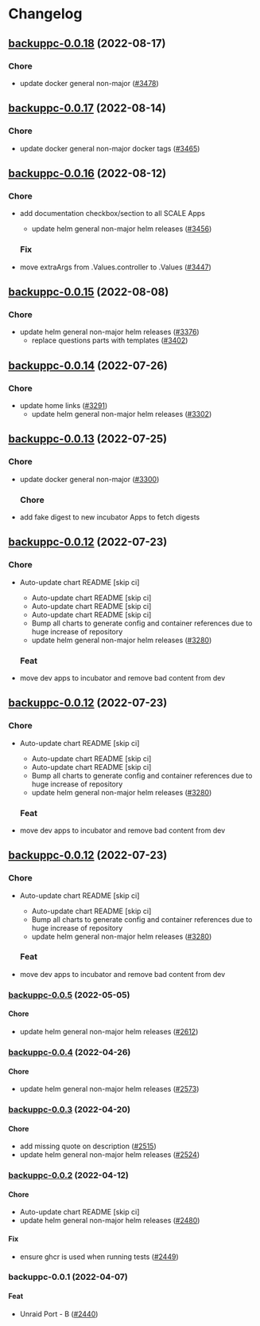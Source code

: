 # Changelog



## [backuppc-0.0.18](https://github.com/truecharts/charts/compare/backuppc-0.0.17...backuppc-0.0.18) (2022-08-17)

### Chore

- update docker general non-major ([#3478](https://github.com/truecharts/charts/issues/3478))




## [backuppc-0.0.17](https://github.com/truecharts/charts/compare/backuppc-0.0.16...backuppc-0.0.17) (2022-08-14)

### Chore

- update docker general non-major docker tags ([#3465](https://github.com/truecharts/charts/issues/3465))




## [backuppc-0.0.16](https://github.com/truecharts/charts/compare/backuppc-0.0.15...backuppc-0.0.16) (2022-08-12)

### Chore

- add documentation checkbox/section to all SCALE Apps
  - update helm general non-major helm releases ([#3456](https://github.com/truecharts/charts/issues/3456))

  ### Fix

- move extraArgs from .Values.controller to .Values ([#3447](https://github.com/truecharts/charts/issues/3447))




## [backuppc-0.0.15](https://github.com/truecharts/charts/compare/backuppc-0.0.14...backuppc-0.0.15) (2022-08-08)

### Chore

- update helm general non-major helm releases ([#3376](https://github.com/truecharts/charts/issues/3376))
  - replace questions parts with templates ([#3402](https://github.com/truecharts/charts/issues/3402))




## [backuppc-0.0.14](https://github.com/truecharts/apps/compare/backuppc-0.0.13...backuppc-0.0.14) (2022-07-26)

### Chore

- update home links ([#3291](https://github.com/truecharts/apps/issues/3291))
  - update helm general non-major helm releases ([#3302](https://github.com/truecharts/apps/issues/3302))




## [backuppc-0.0.13](https://github.com/truecharts/apps/compare/backuppc-0.0.12...backuppc-0.0.13) (2022-07-25)

### Chore

- update docker general non-major ([#3300](https://github.com/truecharts/apps/issues/3300))

  ### Chore

- add fake digest to new incubator Apps to fetch digests




## [backuppc-0.0.12](https://github.com/truecharts/apps/compare/backuppc-0.0.11...backuppc-0.0.12) (2022-07-23)

### Chore

- Auto-update chart README [skip ci]
  - Auto-update chart README [skip ci]
  - Auto-update chart README [skip ci]
  - Auto-update chart README [skip ci]
  - Bump all charts to generate config and container references due to huge increase of repository
  - update helm general non-major helm releases ([#3280](https://github.com/truecharts/apps/issues/3280))

  ### Feat

- move dev apps to incubator and remove bad content from dev




## [backuppc-0.0.12](https://github.com/truecharts/apps/compare/backuppc-0.0.11...backuppc-0.0.12) (2022-07-23)

### Chore

- Auto-update chart README [skip ci]
  - Auto-update chart README [skip ci]
  - Auto-update chart README [skip ci]
  - Bump all charts to generate config and container references due to huge increase of repository
  - update helm general non-major helm releases ([#3280](https://github.com/truecharts/apps/issues/3280))

  ### Feat

- move dev apps to incubator and remove bad content from dev




## [backuppc-0.0.12](https://github.com/truecharts/apps/compare/backuppc-0.0.11...backuppc-0.0.12) (2022-07-23)

### Chore

- Auto-update chart README [skip ci]
  - Auto-update chart README [skip ci]
  - Bump all charts to generate config and container references due to huge increase of repository
  - update helm general non-major helm releases ([#3280](https://github.com/truecharts/apps/issues/3280))

  ### Feat

- move dev apps to incubator and remove bad content from dev







<a name="backuppc-0.0.5"></a>
### [backuppc-0.0.5](https://github.com/truecharts/apps/compare/backuppc-0.0.4...backuppc-0.0.5) (2022-05-05)

#### Chore

* update helm general non-major helm releases ([#2612](https://github.com/truecharts/apps/issues/2612))



<a name="backuppc-0.0.4"></a>
### [backuppc-0.0.4](https://github.com/truecharts/apps/compare/backuppc-0.0.3...backuppc-0.0.4) (2022-04-26)

#### Chore

* update helm general non-major helm releases ([#2573](https://github.com/truecharts/apps/issues/2573))



<a name="backuppc-0.0.3"></a>
### [backuppc-0.0.3](https://github.com/truecharts/apps/compare/backuppc-0.0.2...backuppc-0.0.3) (2022-04-20)

#### Chore

* add missing quote on description ([#2515](https://github.com/truecharts/apps/issues/2515))
* update helm general non-major helm releases ([#2524](https://github.com/truecharts/apps/issues/2524))



<a name="backuppc-0.0.2"></a>
### [backuppc-0.0.2](https://github.com/truecharts/apps/compare/backuppc-0.0.1...backuppc-0.0.2) (2022-04-12)

#### Chore

* Auto-update chart README [skip ci]
* update helm general non-major helm releases ([#2480](https://github.com/truecharts/apps/issues/2480))

#### Fix

* ensure ghcr is used when running tests ([#2449](https://github.com/truecharts/apps/issues/2449))



<a name="backuppc-0.0.1"></a>
### backuppc-0.0.1 (2022-04-07)

#### Feat

* Unraid Port - B ([#2440](https://github.com/truecharts/apps/issues/2440))
